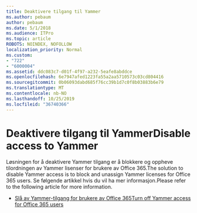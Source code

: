 ```yaml
---
title: Deaktivere tilgang til Yammer
ms.author: pebaum
author: pebaum
ms.date: 5/1/2018
ms.audience: ITPro
ms.topic: article
ROBOTS: NOINDEX, NOFOLLOW
localization_priority: Normal
ms.custom:
- "722"
- "6000004"
ms.assetid: ddc083c7-d01f-4f97-a232-5eafe8abddce
ms.openlocfilehash: 6e7947afed1223fa55a2aa5710573c03cd804416
ms.sourcegitcommit: 0b06093dabd685f76cc39b1d7c0f8b03883b6e79
ms.translationtype: MT
ms.contentlocale: nb-NO
ms.lasthandoff: 10/25/2019
ms.locfileid: "36740366"
---
```

# <a name="disable-access-to-yammer"></a><span data-ttu-id="fd036-102">Deaktivere tilgang til Yammer</span><span class="sxs-lookup"><span data-stu-id="fd036-102">Disable access to Yammer</span></span>

<span data-ttu-id="fd036-103">Løsningen for å deaktivere Yammer tilgang er å blokkere og oppheve tilordningen av Yammer lisenser for brukere av Office 365.</span><span class="sxs-lookup"><span data-stu-id="fd036-103">The solution to disable Yammer access is to block and unassign Yammer licenses for Office 365 users.</span></span> <span data-ttu-id="fd036-104">Se følgende artikkel hvis du vil ha mer informasjon.</span><span class="sxs-lookup"><span data-stu-id="fd036-104">Please refer to the following article for more information.</span></span>
  
- [<span data-ttu-id="fd036-105">Slå av Yammer-tilgang for brukere av Office 365</span><span class="sxs-lookup"><span data-stu-id="fd036-105">Turn off Yammer access for Office 365 users</span></span>](https://docs.microsoft.com/yammer/manage-yammer-users/turn-off-user-access)
